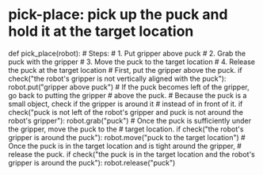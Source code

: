 

# pick-place: pick up the puck and hold it at the target location
def pick_place(robot):
    # Steps:
    #  1. Put gripper above puck
    #  2. Grab the puck with the gripper
    #  3. Move the puck to the target location
    #  4. Release the puck at the target location
    # First, put the gripper above the puck.
    if check("the robot's gripper is not vertically aligned with the puck"):
        robot.put("gripper above puck")
    # If the puck becomes left of the gripper, go back to putting the gripper
    # above the puck.
    # Because the puck is a small object, check if the gripper is around it
    # instead of in front of it.
    if check("puck is not left of the robot's gripper and puck is not around the robot's gripper"):
        robot.grab("puck")
    # Once the puck is sufficiently under the gripper, move the puck to the
    # target location.
    if check("the robot's gripper is around the puck"):
        robot.move("puck to the target location")
    # Once the puck is in the target location and is tight around the gripper,
    # release the puck.
    if check("the puck is in the target location and the robot's gripper is around the puck"):
        robot.release("puck")